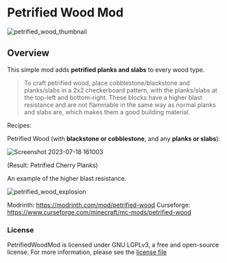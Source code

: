 # Petrified Wood Mod
![petrified_wood_thumbnail](https://user-images.githubusercontent.com/118109379/202864129-0d9d3c6e-babd-4c2e-8751-62a6ee8f2fb9.jpg)



## Overview

This simple mod adds **petrified planks and slabs** to every wood type.

> To craft petrified wood, place cobblestone/blackstone and planks/slabs in a 2x2 checkerboard pattern, with the planks/slabs at the top-left and bottom-right.
> These blocks have a higher blast resistance and are not flammable in the same way as normal planks and slabs are, which makes them a good building material.

Recipes:

Petrified Wood (with **blackstone or cobblestone**, and any **planks or slabs**):

![Screenshot 2023-07-18 161003](https://github.com/VeryCrazyCat/PetrifiedWoodMC/assets/118109379/6237a283-8ddf-4ea0-a4c2-aa51f4ef51e9)

(Result: Petrified Cherry Planks)



An example of the higher blast resistance.

![petrified_wood_explosion](https://github.com/VeryCrazyCat/PetrifiedWoodMC/assets/118109379/dbb13a3b-4a72-498e-991f-765fb0854fed)



Modrinth: https://modrinth.com/mod/petrified-wood
Curseforge: https://www.curseforge.com/minecraft/mc-mods/petrified-wood



### License

PetrifiedWoodMod is licensed under GNU LGPLv3, a free and open-source license. For more information, please see the
[license file](https://github.com/VeryCrazyCat/PetrifiedWoodMC/blob/main/LICENSE)


